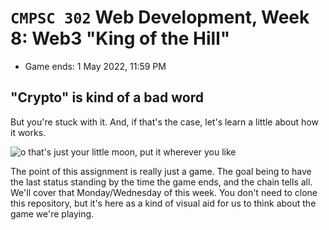 # `CMPSC 302` Web Development, Week 8: Web3 "King of the Hill"

* Game ends: 1 May 2022, 11:59 PM

## "Crypto" is kind of a bad word

But you're stuck with it. And, if that's the case, let's learn a little about how it works.

![o that's just your little moon, put it wherever you like](https://cdn.publish0x.com/prod/fs/cachedimages/3883727733-fe8a1362df393edb718d88a326a197aa1d860f6476b4cb958f0c00057742c6d4.jpeg)

The point of this assignment is really just a game. The goal being to have the last status standing by the time the game ends, and the chain tells all. We'll cover that Monday/Wednesday of this week. You don't need to clone this repository, but it's here as a kind of visual aid for us to think about the game we're playing.
